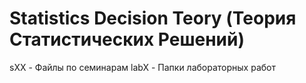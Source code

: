 # Statistics Decision Teory (Теория Статистических Решений)

sXX - Файлы по семинарам
labX - Папки лабораторных работ
